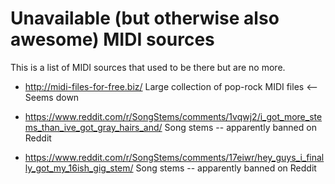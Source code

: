 # Unavailable (but otherwise also awesome) MIDI sources

This is a list of MIDI sources that used to be there but are no more.

- http://midi-files-for-free.biz/ Large collection of pop-rock MIDI files <-- Seems down

- https://www.reddit.com/r/SongStems/comments/1vqwj2/i_got_more_stems_than_ive_got_gray_hairs_and/ Song stems -- apparently banned on Reddit
- https://www.reddit.com/r/SongStems/comments/17eiwr/hey_guys_i_finally_got_my_16ish_gig_stem/ Song stems -- apparently banned on Reddit
